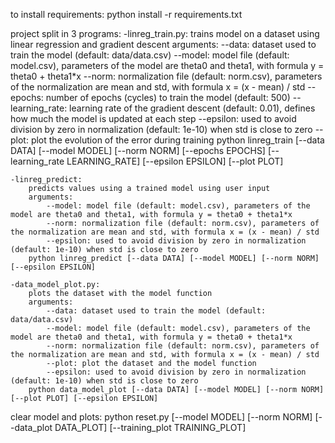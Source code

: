 to install requirements: 
	python install -r requirements.txt


project split in 3 programs:
	-linreg_train.py:
		trains model on a dataset using linear regression and gradient descent
		arguments:
			--data:  dataset used to train the model (default: data/data.csv)
			--model: model file (default: model.csv), parameters of the model are theta0 and theta1, with formula y = theta0 + theta1*x
			--norm: normalization file (default: norm.csv), parameters of the normalization are mean and std, with formula x = (x - mean) / std
			--epochs: number of epochs (cycles) to train the model (default: 500)
			--learning_rate: learning rate of the gradient descent (default: 0.01), defines how much the model is updated at each step
			--epsilon: used to avoid division by zero in normalization (default: 1e-10) when std is close to zero
			--plot: plot the evolution of the error during training
		python linreg_train [--data DATA] [--model MODEL] [--norm NORM] [--epochs EPOCHS] [--learning_rate LEARNING_RATE] [--epsilon EPSILON] [--plot PLOT]

	-linreg_predict:
		predicts values using a trained model using user input
		arguments:
			--model: model file (default: model.csv), parameters of the model are theta0 and theta1, with formula y = theta0 + theta1*x
			--norm: normalization file (default: norm.csv), parameters of the normalization are mean and std, with formula x = (x - mean) / std
			--epsilon: used to avoid division by zero in normalization (default: 1e-10) when std is close to zero
		python linreg_predict [--data DATA] [--model MODEL] [--norm NORM] [--epsilon EPSILON]
	
	-data_model_plot.py:
		plots the dataset with the model function
		arguments:
			--data: dataset used to train the model (default: data/data.csv)
			--model: model file (default: model.csv), parameters of the model are theta0 and theta1, with formula y = theta0 + theta1*x
			--norm: normalization file (default: norm.csv), parameters of the normalization are mean and std, with formula x = (x - mean) / std
			--plot: plot the dataset and the model function
			--epsilon: used to avoid division by zero in normalization (default: 1e-10) when std is close to zero
		python data_model_plot [--data DATA] [--model MODEL] [--norm NORM] [--plot PLOT] [--epsilon EPSILON]


clear model and plots:
	python reset.py [--model MODEL] [--norm NORM] [--data_plot DATA_PLOT] [--training_plot TRAINING_PLOT]